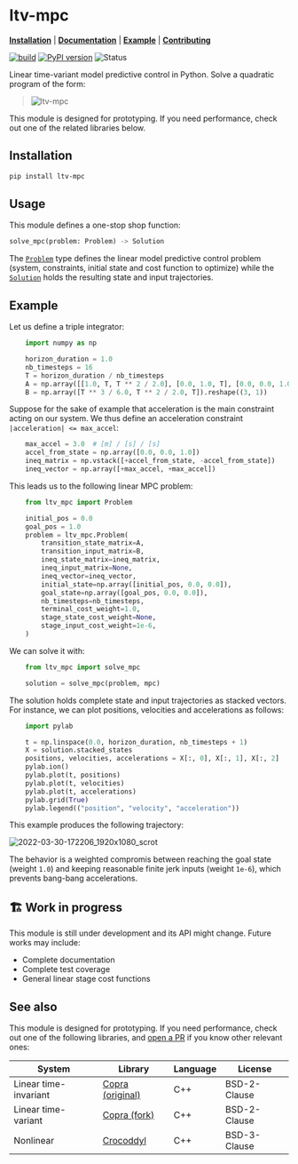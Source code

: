 # ltv-mpc

[**Installation**](https://github.com/tasts-robots/ltv-mpc#installation)
| [**Documentation**](https://tasts-robots.org/doc/ltv-mpc/)
| [**Example**](https://github.com/tasts-robots/ltv-mpc#example)
| [**Contributing**](CONTRIBUTING.md)

[![build](https://img.shields.io/github/workflow/status/tasts-robots/ltv-mpc/CI)](https://github.com/tasts-robots/ltv-mpc/actions)
[![PyPI version](https://img.shields.io/pypi/v/ltv-mpc)](https://pypi.org/project/ltv-mpc/0.6.0/)
![Status](https://img.shields.io/pypi/status/ltv-mpc)

Linear time-variant model predictive control in Python. Solve a quadratic program of the form:

> ![ltv-mpc](https://user-images.githubusercontent.com/1189580/160887387-f5c8e1ae-9ade-48d3-8522-589d9bbef64f.svg)

This module is designed for prototyping. If you need performance, check out one of the related libraries below.

## Installation

```sh
pip install ltv-mpc
```

## Usage

This module defines a one-stop shop function:

```python
solve_mpc(problem: Problem) -> Solution
```

The [``Problem``](https://tasts-robots.org/doc/ltv-mpc/usage.html#ltv_mpc.problem.Problem) type defines the linear model predictive control problem (system, constraints, initial state and cost function to optimize) while the [``Solution``](https://tasts-robots.org/doc/ltv-mpc/usage.html#ltv_mpc.solution.Solution) holds the resulting state and input trajectories.

## Example

Let us define a triple integrator:

```python
    import numpy as np

    horizon_duration = 1.0
    nb_timesteps = 16
    T = horizon_duration / nb_timesteps
    A = np.array([[1.0, T, T ** 2 / 2.0], [0.0, 1.0, T], [0.0, 0.0, 1.0]])
    B = np.array([T ** 3 / 6.0, T ** 2 / 2.0, T]).reshape((3, 1))
```

Suppose for the sake of example that acceleration is the main constraint acting on our system. We thus define an acceleration constraint ``|acceleration| <= max_accel``:

```python
    max_accel = 3.0  # [m] / [s] / [s]
    accel_from_state = np.array([0.0, 0.0, 1.0])
    ineq_matrix = np.vstack([+accel_from_state, -accel_from_state])
    ineq_vector = np.array([+max_accel, +max_accel])
```

This leads us to the following linear MPC problem:

```python
    from ltv_mpc import Problem

    initial_pos = 0.0
    goal_pos = 1.0
    problem = ltv_mpc.Problem(
        transition_state_matrix=A,
        transition_input_matrix=B,
        ineq_state_matrix=ineq_matrix,
        ineq_input_matrix=None,
        ineq_vector=ineq_vector,
        initial_state=np.array([initial_pos, 0.0, 0.0]),
        goal_state=np.array([goal_pos, 0.0, 0.0]),
        nb_timesteps=nb_timesteps,
        terminal_cost_weight=1.0,
        stage_state_cost_weight=None,
        stage_input_cost_weight=1e-6,
    )
```

We can solve it with:

```python
    from ltv_mpc import solve_mpc

    solution = solve_mpc(problem, mpc)
```

The solution holds complete state and input trajectories as stacked vectors. For instance, we can plot positions, velocities and accelerations as follows:

```python
    import pylab

    t = np.linspace(0.0, horizon_duration, nb_timesteps + 1)
    X = solution.stacked_states
    positions, velocities, accelerations = X[:, 0], X[:, 1], X[:, 2]
    pylab.ion()
    pylab.plot(t, positions)
    pylab.plot(t, velocities)
    pylab.plot(t, accelerations)
    pylab.grid(True)
    pylab.legend(("position", "velocity", "acceleration"))
```

This example produces the following trajectory:

![2022-03-30-172206_1920x1080_scrot](https://user-images.githubusercontent.com/1189580/160871543-3734ec65-fe74-4a6f-8452-a877aa4050b1.png)

The behavior is a weighted compromis between reaching the goal state (weight ``1.0``) and keeping reasonable finite jerk inputs (weight ``1e-6``), which prevents bang-bang accelerations.

## 🏗️ Work in progress

This module is still under development and its API might change. Future works may include:

- Complete documentation
- Complete test coverage
- General linear stage cost functions

## See also

This module is designed for prototyping. If you need performance, check out one of the following libraries, and [open a PR](https://github.com/tasts-robots/ltv-mpc/pulls) if you know other relevant ones:

| System                | Library                                                  | Language | License      |
|-----------------------|----------------------------------------------------------|----------|--------------|
| Linear time-invariant | [Copra (original)](https://github.com/jrl-umi3218/copra) | C++      | BSD-2-Clause |
| Linear time-variant   | [Copra (fork)](https://github.com/ANYbotics/copra)       | C++      | BSD-2-Clause |
| Nonlinear             | [Crocoddyl](https://github.com/loco-3d/crocoddyl)        | C++      | BSD-3-Clause |
